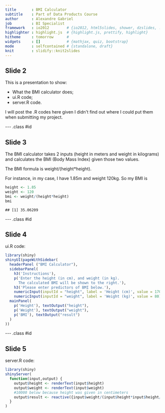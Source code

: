 ```yaml
---
title       : BMI Calculator
subtitle    : Part of Data Products Course
author      : Alexandre Gabriel
job         : BI Specialist
framework   : io2012        # {io2012, html5slides, shower, dzslides, ...}
highlighter : highlight.js  # {highlight.js, prettify, highlight}
hitheme     : tomorrow      # 
widgets     : []            # {mathjax, quiz, bootstrap}
mode        : selfcontained # {standalone, draft}
knit        : slidify::knit2slides
---
```


## Slide 2

This is a presentation to show:
- What the BMI calculator does;
- ui.R code;
- server.R code.

I will post the .R codes here given I didn't find out where I could put them when submitting my project.

--- .class #id 

## Slide 3

The BMI calculator takes 2 inputs (height in meters and weight in kilograms) and calculates the BMI (Body Mass Index) given those two values.

The BMI formula is weight/(height*height).

For instance, in my case, I have 1.85m and weight 120kg. So my BMI is


```r
height <- 1.85
weight <- 120
bmi <- weight/(height*height)
bmi
```

```
## [1] 35.06209
```

--- .class #id 

## Slide 4

ui.R code:


```r
library(shiny)
shinyUI(pageWithSidebar(
  headerPanel ("BMI Calculator"),
  sidebarPanel(
    h3('Instructions'),
    p('Enter the height (in cm), and weight (in kg).  
      The calculated BMI will be shown to the right.'),
    h3('Please enter predictors of BMI below.'),
    numericInput(inputId = "height", label = 'Height (cm)', value = 170),
    numericInput(inputId = "weight", label = 'Weight (kg)', value = 80) ),
  mainPanel(
    p('Height'), textOutput("height"),
    p('Weight'), textOutput("weight"),
    p('BMI'), textOutput("result")
  )
))
```

--- .class #id 

## Slide 5

server.R code:


```r
library(shiny)
shinyServer(
  function(input,output) {
    output$height <- renderText(input$height) 
    output$weight <- renderText(input$weight)
    #10000 below because height was given in centimeters
    output$result <- reactive({input$weight/(input$height*input$height/10000)})
  }
)
```



